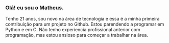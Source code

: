 ### Olá! eu sou o Matheus.

Tenho 21 anos, sou novo na área de tecnologia e essa é a minha primeira contribuição para um projeto no Github.
Estou parendendo a programar em Python e em C.
Não tenho experiencia profissional anterior com programação, mas estou ansioso para começar a trabalhar na área.
